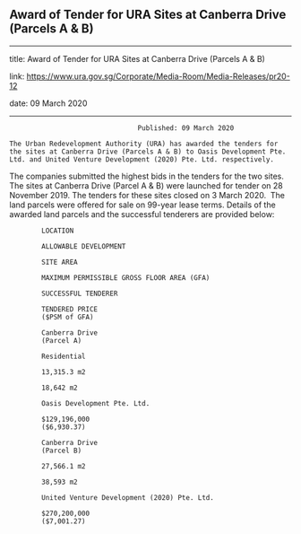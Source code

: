 ## Award of Tender for URA Sites at Canberra Drive (Parcels A & B)
---
title: Award of Tender for URA Sites at Canberra Drive (Parcels A & B)

link: https://www.ura.gov.sg/Corporate/Media-Room/Media-Releases/pr20-12

date: 09 March 2020

---


                                    Published: 09 March 2020

    The Urban Redevelopment Authority (URA) has awarded the tenders for the sites at Canberra Drive (Parcels A & B) to Oasis Development Pte. Ltd. and United Venture Development (2020) Pte. Ltd. respectively.
The companies submitted the highest bids in the tenders for the two sites.
The sites at Canberra Drive (Parcel A & B) were launched for tender on 28 November 2019. The tenders for these sites closed on 3 March 2020.  The land parcels were offered for sale on 99-year lease terms.
Details of the awarded land parcels and the successful tenderers are provided below:

            LOCATION

            ALLOWABLE DEVELOPMENT

            SITE AREA

            MAXIMUM PERMISSIBLE GROSS FLOOR AREA (GFA)

            SUCCESSFUL TENDERER

            TENDERED PRICE
            ($PSM of GFA)

            Canberra Drive
            (Parcel A)

            Residential

            13,315.3 m2

            18,642 m2

            Oasis Development Pte. Ltd.

            $129,196,000
            ($6,930.37)

            Canberra Drive
            (Parcel B)

            27,566.1 m2

            38,593 m2

            United Venture Development (2020) Pte. Ltd.

            $270,200,000
            ($7,001.27)